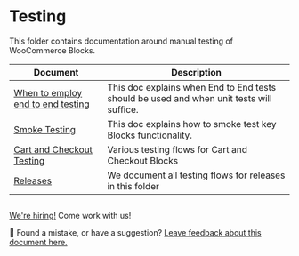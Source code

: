 # Testing

This folder contains documentation around manual testing of WooCommerce Blocks.

| Document                                                           | Description                                                                              |
| ------------------------------------------------------------------ | ---------------------------------------------------------------------------------------- |
| [When to employ end to end testing](when-to-employ-e2e-testing.md) | This doc explains when End to End tests should be used and when unit tests will suffice. |
| [Smoke Testing](smoke-testing.md)                                  | This doc explains how to smoke test key Blocks functionality.                            |
| [Cart and Checkout Testing](cart-checkout/README.md)               | Various testing flows for Cart and Checkout Blocks                                       |
| [Releases](releases/README.md)                                     | We document all testing flows for releases in this folder                                |

## <!-- FEEDBACK -->

[We're hiring!](https://woocommerce.com/careers/) Come work with us!

🐞 Found a mistake, or have a suggestion? [Leave feedback about this document here.](https://github.com/woocommerce/woocommerce-gutenberg-products-block/issues/new?assignees=&labels=type%3A+documentation&template=--doc-feedback.md&title=Feedback%20on%20./docs/testing/README.md)

<!-- /FEEDBACK -->
